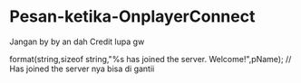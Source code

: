 # Pesan-ketika-OnplayerConnect
Jangan by by an dah
Credit lupa gw


format(string,sizeof string,"%s has joined the server. Welcome!",pName); // Has joined the server nya bisa di gantii
